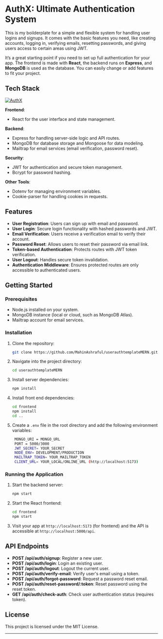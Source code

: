 # AuthX: Ultimate Authentication System

This is my boilderplate for a simple and flexible system for handling user logins and signups. It comes with the basic features you need, like creating accounts, logging in, verifying emails, resetting passwords, and giving users access to certain areas using JWT. 

It’s a great starting point if you need to set up full authentication for your app. The frontend is made with **React**, the backend runs on **Express**, and **MongoDB** is used as the database. You can easily change or add features to fit your project.

## Tech Stack

[![AuthX](https://skillicons.dev/icons?i=react,express,nodejs,mongodb,js,vercel,postman,md,npm,git,github,vscode&perline=6)](https://github.com/ramxcodes)

**Frontend**: 
- React for the user interface and state management.

**Backend**: 
- Express for handling server-side logic and API routes.
- MongoDB for database storage and Mongoose for data modeling.
- Mailtrap for email services (email verification, password reset).

**Security**:
- JWT for authentication and secure token management.
- Bcrypt for password hashing.

**Other Tools**:
- Dotenv for managing environment variables.
- Cookie-parser for handling cookies in requests.

## Features

- **User Registration**: Users can sign up with email and password.
- **User Login**: Secure login functionality with hashed passwords and JWT.
- **Email Verification**: Users receive a verification email to verify their account.
- **Password Reset**: Allows users to reset their password via email link.
- **Token-based Authentication**: Protects routes with JWT token verification.
- **User Logout**: Handles secure token invalidation.
- **Authentication Middleware**: Ensures protected routes are only accessible to authenticated users.

## Getting Started

### Prerequisites

- Node.js installed on your system.
- MongoDB instance (local or cloud, such as MongoDB Atlas).
- Mailtrap account for email services.

### Installation

1. Clone the repository:
   ```bash
   git clone https://github.com/MahinAshraful/userauthtemplateMERN.git
   ```
   
2. Navigate into the project directory:
   ```bash
   cd userauthtemplateMERN
   ```

3. Install server dependencies:
   ```bash
   npm install
   ```

4. Install front end dependencies:
   ```bash
   cd frontend
   npm install
   cd ..
   ```

5. Create a `.env` file in the root directory and add the following environment variables:
   ```bash
    MONGO_URI = MONGO_URL
    PORT = 5000/3000
    JWT_SECRET= YOUR_SECRET
    NODE_ENV= DEVELOPMENT/PRODUCTION
    MAILTRAP_TOKEN= YOUR_MAILTRAP_TOKEN
    CLIENT_URL= YOUR_LOCAL/ONLINE_URL (http://localhost:5173)
   ```

### Running the Application

1. Start the backend server:
   ```bash
   npm start
   ```

2. Start the React frontend:
   ```bash
   cd frontend
   npm start
   ```

3. Visit your app at `http://localhost:5173` (for frontend) and the API is accessible at `http://localhost:5000/api`.

## API Endpoints

- **POST /api/auth/signup**: Register a new user.
- **POST /api/auth/login**: Login an existing user.
- **POST /api/auth/logout**: Logout the current user.
- **POST /api/auth/verify-email**: Verify user's email using a token.
- **POST /api/auth/forgot-password**: Request a password reset email.
- **POST /api/auth/reset-password/:token**: Reset password using the reset token.
- **GET /api/auth/check-auth**: Check user authentication status (requires token).

## License

This project is licensed under the MIT License.

---
